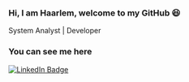 ### Hi, I am Haarlem, welcome to my GitHub :satisfied:

System Analyst | Developer

<!---
### Technologies I like / work

- **Languages:** _Java_, _JavaScript / TypeScript_
- **Frameworks:** _ReactJS_, _Express_, _Spring_
- **Databases:** _PostgreSQL_, _MySQL_, _MongoDB_
--->

### You can see me here

[![LinkedIn Badge](https://img.shields.io/badge/-Haarlem%20Notoroberto-0077B5?style=flat-square&logo=linkedin&labelColor=0077B5)](https://www.linkedin.com/in/haarlem-notoroberto)
